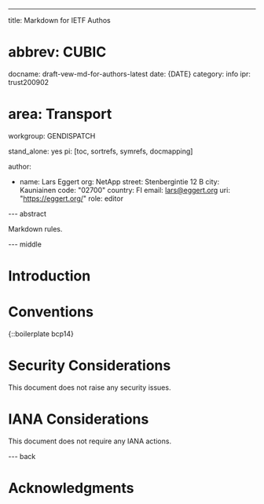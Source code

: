 ---

title: Markdown for IETF Authos
# abbrev: CUBIC
docname: draft-vew-md-for-authors-latest
date: {DATE}
category: info
ipr: trust200902
# area: Transport
workgroup: GENDISPATCH

stand_alone: yes
pi: [toc, sortrefs, symrefs, docmapping]

author:

-
  name: Lars Eggert
  org: NetApp
  street: Stenbergintie 12 B
  city: Kauniainen
  code: "02700"
  country: FI
  email: lars@eggert.org
  uri: "https://eggert.org/"
  role: editor

--- abstract

Markdown rules.

--- middle

# Introduction

# Conventions

{::boilerplate bcp14}

# Security Considerations

This document does not raise any security issues.

# IANA Considerations

This document does not require any IANA actions.

--- back

# Acknowledgments

